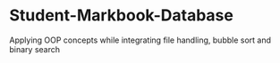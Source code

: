 # Student-Markbook-Database
 Applying OOP concepts while integrating file handling, bubble sort and binary search

